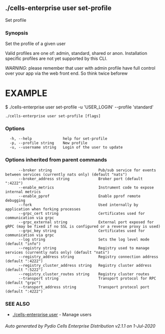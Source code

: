 ## ./cells-enterprise user set-profile

Set profile

### Synopsis

Set the profile of a given user


Valid profiles are one of: admin, standard, shared or anon.
Installation specific profiles are not yet supported by this CLI.

*WARNING*: please remember that user with admin profile have 
full control over your app via the web front end. So think twice beforew 

EXAMPLE
=======
$ ./cells-enterprise user set-profile -u 'USER_LOGIN' --profile 'standard'



```
./cells-enterprise user set-profile [flags]
```

### Options

```
  -h, --help              help for set-profile
  -p, --profile string    New profile
  -u, --username string   Login of the user to update
```

### Options inherited from parent commands

```
      --broker string                     Pub/sub service for events between services (currently nats only) (default "nats")
      --broker_address string             Broker port (default ":4222")
      --enable_metrics                    Instrument code to expose internal metrics
      --enable_pprof                      Enable pprof remote debugging
      --fork                              Used internally by application when forking processes
      --grpc_cert string                  Certificates used for communication via grpc
      --grpc_external string              External port exposed for gRPC (may be fixed if no SSL is configured or a reverse proxy is used)
      --grpc_key string                   Certificates used for communication via grpc
      --log string                        Sets the log level mode (default "info")
      --registry string                   Registry used to manage services (currently nats only) (default "nats")
      --registry_address string           Registry connection address (default ":4222")
      --registry_cluster_address string   Registry cluster address (default ":5222")
      --registry_cluster_routes string    Registry cluster routes
      --transport string                  Transport protocol for RPC (default "grpc")
      --transport_address string          Transport protocol port (default ":4222")
```

### SEE ALSO

* [./cells-enterprise user](./cells-enterprise-user)	 - Manage users

###### Auto generated by Pydio Cells Enterprise Distribution v2.1.1 on 1-Jul-2020
